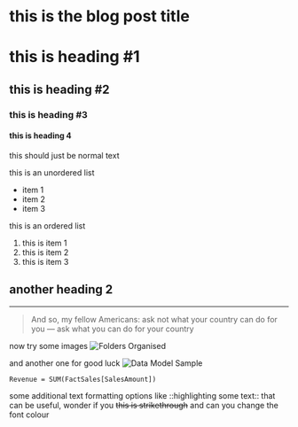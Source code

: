# this is the blog post title

# this is heading #1
## this is heading #2
### this is heading #3
#### this is heading 4

this should just be normal text

this is an unordered list
- item 1
- item 2
- item 3

this is an ordered list
1. this is item 1
2. this is item 2
3. this is item 3

## another heading 2 
---

> And so, my fellow Americans: ask not what your country can do for you — ask what you can do for your country

<!-- what is the difference between a quote a comment I wonder, this is actually a comment so it will be interesting to see how it comes out -->

now try some images 
![Folders Organised](https://drive.google.com/file/d/18oawf5u3SVc7pDzr7FUGdv4vUqyD-siQ/view?usp=sharing)

and another one for good luck
![Data Model Sample](https://drive.google.com/file/d/1Zju2O8TtSqGGPC8OXe5wvAf5C4GwSTjr/view?usp=sharing)

```
Revenue = SUM(FactSales[SalesAmount])
```
some additional text formatting options like ::highlighting some text:: that can be useful, wonder if you ~~this is strikethrough~~ and can you change the font colour